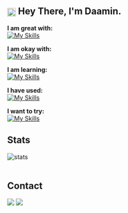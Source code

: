 <h2><img align=center src="https://em-content.zobj.net/source/noto-emoji-animations/344/waving-hand_light-skin-tone_1f44b-1f3fb_1f3fb.gif" width="20px"> Hey There, I'm Daamin.</h2>
<div>

  **I am great with:** <br>
[![My Skills](https://skillicons.dev/icons?i=java,js,py,html,css,flask,git)](https://github.com/daamin909)

**I am okay with:** <br>
[![My Skills](https://skillicons.dev/icons?i=mongodb,linux,vercel,vscode)](https://github.com/daamin909)

**I am learning:** <br>
[![My Skills](https://skillicons.dev/icons?i=nodejs,react,androidstudio)](https://github.com/daamin909)

**I have used:** <br>
[![My Skills](https://skillicons.dev/icons?i=github,figma,cpp,bash,powershell)](https://github.com/daamin909)

**I want to try:** <br>
[![My Skills](https://skillicons.dev/icons?i=flutter,kotlin,tailwindcss,nextjs,aws)](https://github.com/daamin909)

</div>
<h2>Stats</h2>
<div>
  <img alt='stats' src='https://github-profile-summary-cards.vercel.app/api/cards/profile-details?username=Daamin909&theme=tokyonight'>
  <br>
</div>
<br>
<h2> Contact </h2>
<div> 
  <a href="https://www.linkedin.com/in/daaminashai" target="_blank"><img src="https://img.shields.io/badge/-LinkedIn-%230077B5?style=for-the-badge&logo=linkedin&logoColor=white" target="_blank"></a> 
  <a href = "mailto: ashai.daamin@gmail.com"><img src="https://img.shields.io/badge/-Gmail-%23333?style=for-the-badge&logo=gmail&logoColor=white" target="_blank"></a>
 </br>
</br> 
</div>
